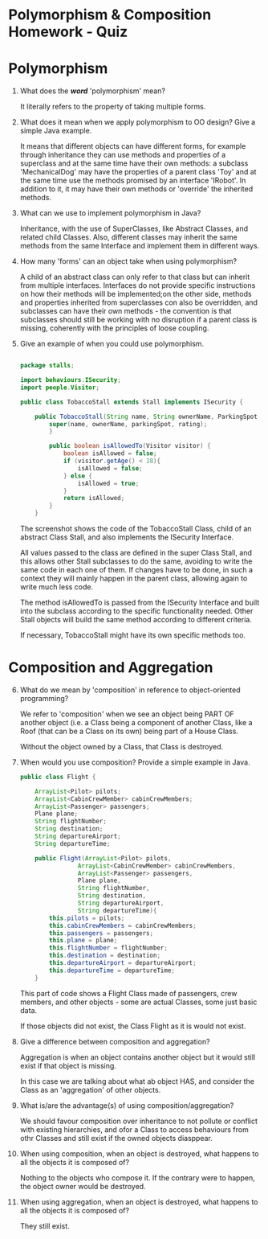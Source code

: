 # Polymorphism & Composition Homework - Quiz

# Polymorphism

1. What does the ___word___ 'polymorphism' mean?

    It literally refers to the property of taking multiple forms.

2. What does it mean when we apply polymorphism to OO design? Give a simple Java example.

    It means that different objects can have different forms, for example through inheritance they can use methods and properties of a superclass and at the same time have their own methods: a subclass 'MechanicalDog' may have the properties of a parent class 'Toy' and at the same time use the methods promised by an interface 'IRobot'. In addition to it, it may have their own methods or 'override' the inherited methods. 

3. What can we use to implement polymorphism in Java?

    Inheritance, with the use of SuperClasses, like Abstract Classes, and related child Classes. Also, different classes may inherit the same methods from the same Interface and implement them in different ways.

4. How many 'forms' can an object take when using polymorphism?

    A child of an abstract class can only refer to that class but can inherit from multiple interfaces. Interfaces do not provide specific instructions on how their methods will be implemented;on the other side, methods and properties inherited from superclasses con also be overridden, and subclasses can have their own methods - the convention is that subclasses should still be working with no disruption if a parent class is missing, coherently with the principles of loose coupling. 

5. Give an example of when you could use polymorphism.

    ```java

    package stalls;

    import behaviours.ISecurity;
    import people.Visitor;

    public class TobaccoStall extends Stall implements ISecurity {

        public TobaccoStall(String name, String ownerName, ParkingSpot parkingSpot, int rating) {
            super(name, ownerName, parkingSpot, rating);
            }

            public boolean isAllowedTo(Visitor visitor) {
                boolean isAllowed = false;
                if (visitor.getAge() < 18){
                    isAllowed = false;
                } else {
                    isAllowed = true;
                }
                return isAllowed;
            }
        }
    ```

    The screenshot shows the code of the TobaccoStall Class, child of an abstract Class Stall, and also implements the ISecurity Interface.
    
    All values passed to the class are defined in the super Class Stall, and this allows other Stall subclasses to do the same, avoiding to write the same code in each one of them. If changes have to be done, in such a context they will mainly happen in the parent class, allowing again to write much less code.

    The method isAllowedTo is passed from the ISecurity Interface and built into the subclass according to the specific functionality needed. Other Stall objects will build the same method according to different criteria.

    If necessary, TobaccoStall might have its own specific methods too.  



#
# Composition and Aggregation

6. What do we mean by 'composition' in reference to object-oriented programming?

    We refer to 'composition' when we see an object being PART OF another object (i.e. a Class being a component of another Class, like a Roof (that can be a Class on its own) being part of a House Class.

    Without the object owned by a Class, that Class is destroyed.

7. When would you use composition? Provide a simple example in Java.

    ```Java
    public class Flight {

        ArrayList<Pilot> pilots;
        ArrayList<CabinCrewMember> cabinCrewMembers;
        ArrayList<Passenger> passengers;
        Plane plane;
        String flightNumber;
        String destination;
        String departureAirport;
        String departureTime;

        public Flight(ArrayList<Pilot> pilots,
                    ArrayList<CabinCrewMember> cabinCrewMembers,
                    ArrayList<Passenger> passengers,
                    Plane plane,
                    String flightNumber,
                    String destination,
                    String departureAirport,
                    String departureTime){
            this.pilots = pilots;
            this.cabinCrewMembers = cabinCrewMembers;
            this.passengers = passengers;
            this.plane = plane;
            this.flightNumber = flightNumber;
            this.destination = destination;
            this.departureAirport = departureAirport;
            this.departureTime = departureTime;
        }
    ```

    This part of code shows a Flight Class made of passengers, crew members, and other objects - some are actual Classes, some just basic data.
    
    If those objects did not exist, the Class Flight as it is would not exist.

8. Give a difference between composition and aggregation?

    Aggregation is when an object contains another object but it would still exist if that object is missing.
    
    In this case we are talking about what ab object HAS, and consider the Class as an 'aggregation' of other objects.

9. What is/are the advantage(s) of using composition/aggregation?

    We should favour composition over inheritance to not pollute or conflict with existing hierarchies, and ofor a Class to access behaviours from othr Classes and still exist if the owned objects diasppear.

10. When using composition, when an object is destroyed, what happens to all the objects it is composed of?

    Nothing to the objects who compose it. If the contrary were to happen, the object owner would be destroyed.

11. When using aggregation, when an object is destroyed, what happens to all the objects it is composed of?

    They still exist.